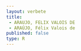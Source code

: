 ```yaml
---
layout: verbete
title:
 - ARAUJO, FELIX VALOIS DE
 - ARAÚJO, Félix Valois de
published: false
type: R
---
```


